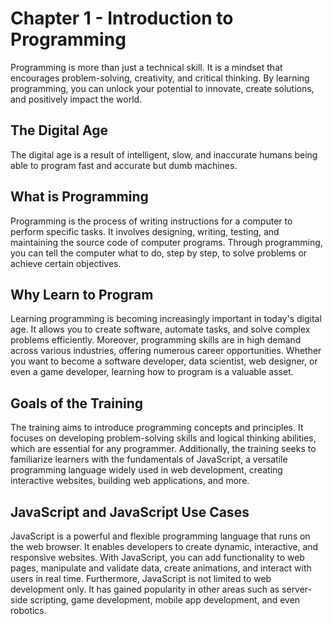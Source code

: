 # Chapter 1 - Introduction to Programming

Programming is more than just a technical skill. It is a mindset that encourages problem-solving, creativity, and critical thinking. By learning programming, you can unlock your potential to innovate, create solutions, and positively impact the world.

## The Digital Age

The digital age is a result of intelligent, slow, and inaccurate humans being able to program fast and accurate but dumb machines.

## What is Programming

Programming is the process of writing instructions for a computer to perform specific tasks. It involves designing, writing, testing, and maintaining the source code of computer programs. Through programming, you can tell the computer what to do, step by step, to solve problems or achieve certain objectives.

## Why Learn to Program

Learning programming is becoming increasingly important in today's digital age. It allows you to create software, automate tasks, and solve complex problems efficiently. Moreover, programming skills are in high demand across various industries, offering numerous career opportunities. Whether you want to become a software developer, data scientist, web designer, or even a game developer, learning how to program is a valuable asset.

## Goals of the Training

The training aims to introduce programming concepts and principles. It focuses on developing problem-solving skills and logical thinking abilities, which are essential for any programmer. Additionally, the training seeks to familiarize learners with the fundamentals of JavaScript, a versatile programming language widely used in web development, creating interactive websites, building web applications, and more.

## JavaScript and JavaScript Use Cases

JavaScript is a powerful and flexible programming language that runs on the web browser. It enables developers to create dynamic, interactive, and responsive websites. With JavaScript, you can add functionality to web pages, manipulate and validate data, create animations, and interact with users in real time. Furthermore, JavaScript is not limited to web development only. It has gained popularity in other areas such as server-side scripting, game development, mobile app development, and even robotics.
